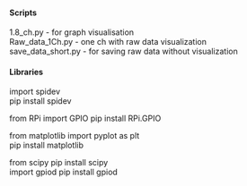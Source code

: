 #### Scripts   
1.8_ch.py - for graph visualisation   
Raw_data_1Ch.py - one ch with raw data visualization    
save_data_short.py - for saving raw data without visualization    


#### Libraries 
import spidev  
  pip install spidev

from RPi import GPIO
  pip install RPi.GPIO

from matplotlib import pyplot as plt   
  pip install matplotlib

from scipy
  pip install scipy  
import gpiod
  pip install gpiod  
